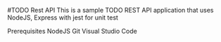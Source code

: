 #TODO Rest API
This is a sample TODO REST API application that uses NodeJS, Express with jest for unit test


Prerequisites
NodeJS
Git
Visual Studio Code
